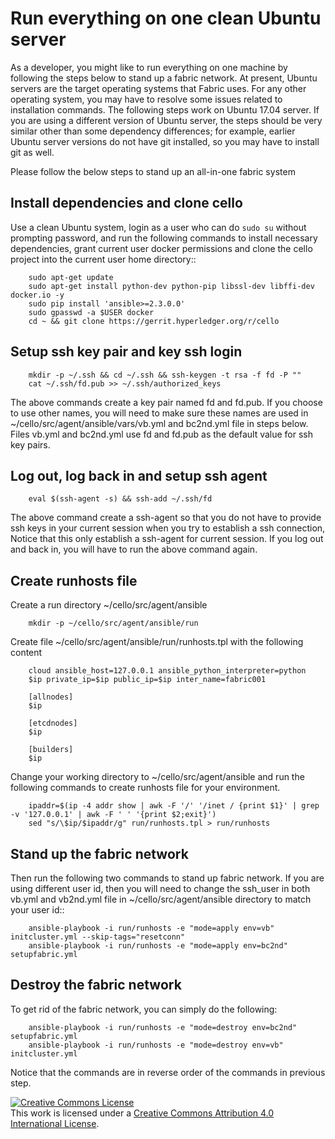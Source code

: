 # Run everything on one clean Ubuntu server

As a developer, you might like to run everything on one machine by following
the steps below to stand up a fabric network. At present, Ubuntu servers are
the target operating systems that Fabric uses. For any other operating
system, you may have to resolve some issues related to installation commands.
The following steps work on Ubuntu 17.04 server. If you are using a different
version of Ubuntu server, the steps should be very similar other than some
dependency differences; for example, earlier Ubuntu server versions do not
have git installed, so you may have to install git as well.

Please follow the below steps to stand up an all-in-one fabric system

## Install dependencies and clone cello

Use a clean Ubuntu system, login as a user who can do `sudo su` without
prompting password, and run the following commands to install necessary
dependencies, grant current user docker permissions and clone the cello
project into the current user home directory::

        sudo apt-get update
        sudo apt-get install python-dev python-pip libssl-dev libffi-dev docker.io -y
        sudo pip install 'ansible>=2.3.0.0'
        sudo gpasswd -a $USER docker
        cd ~ && git clone https://gerrit.hyperledger.org/r/cello

## Setup ssh key pair and key ssh login

        mkdir -p ~/.ssh && cd ~/.ssh && ssh-keygen -t rsa -f fd -P ""
        cat ~/.ssh/fd.pub >> ~/.ssh/authorized_keys

The above commands create a key pair named fd and fd.pub. If you choose
to use other names, you will need to make sure these names are used in
~/cello/src/agent/ansible/vars/vb.yml and bc2nd.yml file in steps below.
Files vb.yml and bc2nd.yml use fd and fd.pub as the default value for ssh
key pairs.

## Log out, log back in and setup ssh agent

        eval $(ssh-agent -s) && ssh-add ~/.ssh/fd

The above command create a ssh-agent so that you do not have to provide
ssh keys in your current session when you try to establish a ssh connection,
Notice that this only establish a ssh-agent for current session. If you log
out and back in, you will have to run the above command again.


## Create runhosts file

Create a run directory ~/cello/src/agent/ansible

        mkdir -p ~/cello/src/agent/ansible/run

Create file ~/cello/src/agent/ansible/run/runhosts.tpl with the following content

        cloud ansible_host=127.0.0.1 ansible_python_interpreter=python
        $ip private_ip=$ip public_ip=$ip inter_name=fabric001

        [allnodes]
        $ip

        [etcdnodes]
        $ip

        [builders]
        $ip

Change your working directory to ~/cello/src/agent/ansible and run the
following commands to create runhosts file for your environment.

        ipaddr=$(ip -4 addr show | awk -F '/' '/inet / {print $1}' | grep -v '127.0.0.1' | awk -F ' ' '{print $2;exit}')
        sed "s/\$ip/$ipaddr/g" run/runhosts.tpl > run/runhosts

## Stand up the fabric network

Then run the following two commands to stand up fabric network. If you are
using different user id, then you will need to change the ssh_user in both
vb.yml and vb2nd.yml file in ~/cello/src/agent/ansible directory to match
your user id::

        ansible-playbook -i run/runhosts -e "mode=apply env=vb" initcluster.yml --skip-tags="resetconn"
        ansible-playbook -i run/runhosts -e "mode=apply env=bc2nd" setupfabric.yml

## Destroy the fabric network

To get rid of the fabric network, you can simply do the following:

        ansible-playbook -i run/runhosts -e "mode=destroy env=bc2nd" setupfabric.yml
        ansible-playbook -i run/runhosts -e "mode=destroy env=vb" initcluster.yml

Notice that the commands are in reverse order of the commands in previous step.

<a rel="license" href="http://creativecommons.org/licenses/by/4.0/">
<img alt="Creative Commons License" style="border-width:0"
src="https://i.creativecommons.org/l/by/4.0/88x31.png" /></a><br />
This work is licensed under a
<a rel="license" href="http://creativecommons.org/licenses/by/4.0/">
Creative Commons Attribution 4.0 International License</a>.
